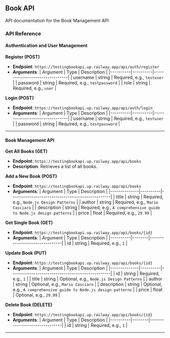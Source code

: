 ## Book API
API documentation for the Book Management API

### API Reference

#### Authentication and User Management

**Register (POST)**
- **Endpoint**: `https://testingbookapi.up.railway.app/api/auth/register`
- **Arguments**:
  | Argument | Type     | Description                    |
  |----------|----------|--------------------------------|
  | username | string   | Required, e.g., `testuser`    |
  | password | string   | Required, e.g., `testpassword` |
  | role     | string   | Required, e.g., `user`        |

**Login (POST)**
- **Endpoint**: `https://testingbookapi.up.railway.app/api/auth/login`
- **Arguments**:
  | Argument | Type     | Description                    |
  |----------|----------|--------------------------------|
  | username | string   | Required, e.g., `testuser`    |
  | password | string   | Required, e.g., `testpassword` |

---

#### Book Management API

**Get All Books (GET)**
- **Endpoint**: `https://testingbookapi.up.railway.app/api/books`
- **Description**: Retrieves a list of all books.

**Add a New Book (POST)**
- **Endpoint**: `https://testingbookapi.up.railway.app/api/books`
- **Arguments**:
  | Argument     | Type     | Description                                     |
  |--------------|----------|-------------------------------------------------|
  | title        | string   | Required, e.g., `Node.js Design Patterns`      |
  | author       | string   | Required, e.g., `Mario Casciaro`               |
  | description  | string   | Required, e.g., `A comprehensive guide to Node.js design patterns` |
  | price        | float    | Required, e.g., `29.99`                        |

**Get Single Book (GET)**
- **Endpoint**: `https://testingbookapi.up.railway.app/api/books/{id}`
- **Arguments**:
  | Argument | Type   | Description                   |
  |----------|--------|-------------------------------|
  | id       | string | Required, e.g., `1`          |

**Update Book (PUT)**
- **Endpoint**: `https://testingbookapi.up.railway.app/api/books/{id}`
- **Arguments**:
  | Argument     | Type     | Description                                     |
  |--------------|----------|-------------------------------------------------|
  | id           | string   | Required, e.g., `1`                            |
  | title        | string   | Optional, e.g., `Node.js Design Patterns`      |
  | author       | string   | Optional, e.g., `Mario Casciaro`               |
  | description  | string   | Optional, e.g., `A comprehensive guide to Node.js design patterns` |
  | price        | float    | Optional, e.g., `29.99`                        |

**Delete Book (DELETE)**
- **Endpoint**: `https://testingbookapi.up.railway.app/api/books/{id}`
- **Arguments**:
  | Argument | Type   | Description                   |
  |----------|--------|-------------------------------|
  | id       | string | Required, e.g., `1`          |

---
